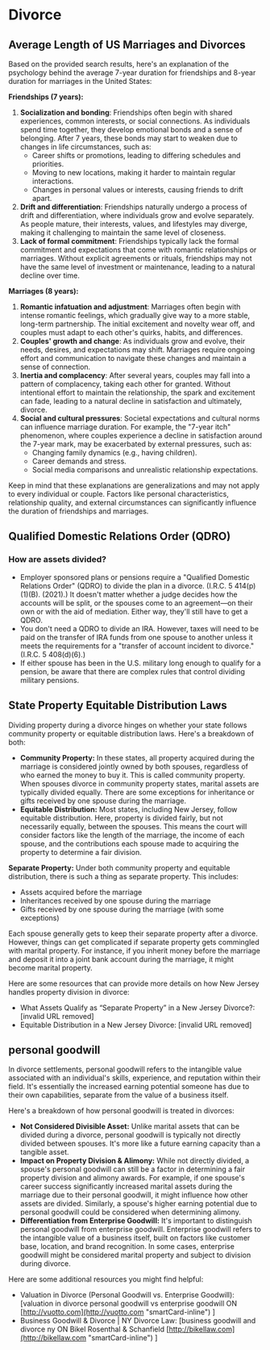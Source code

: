 # Divorce

## Average Length of US Marriages and Divorces

Based on the provided search results, here's an explanation of the psychology behind the average 7-year duration for friendships and 8-year duration for marriages in the United States:

**Friendships (7 years):**

1. **Socialization and bonding**: Friendships often begin with shared experiences, common interests, or social connections. As individuals spend time together, they develop emotional bonds and a sense of belonging. After 7 years, these bonds may start to weaken due to changes in life circumstances, such as:
	* Career shifts or promotions, leading to differing schedules and priorities.
	* Moving to new locations, making it harder to maintain regular interactions.
	* Changes in personal values or interests, causing friends to drift apart.
2. **Drift and differentiation**: Friendships naturally undergo a process of drift and differentiation, where individuals grow and evolve separately. As people mature, their interests, values, and lifestyles may diverge, making it challenging to maintain the same level of closeness.
3. **Lack of formal commitment**: Friendships typically lack the formal commitment and expectations that come with romantic relationships or marriages. Without explicit agreements or rituals, friendships may not have the same level of investment or maintenance, leading to a natural decline over time.

**Marriages (8 years):**

1. **Romantic infatuation and adjustment**: Marriages often begin with intense romantic feelings, which gradually give way to a more stable, long-term partnership. The initial excitement and novelty wear off, and couples must adapt to each other's quirks, habits, and differences.
2. **Couples' growth and change**: As individuals grow and evolve, their needs, desires, and expectations may shift. Marriages require ongoing effort and communication to navigate these changes and maintain a sense of connection.
3. **Inertia and complacency**: After several years, couples may fall into a pattern of complacency, taking each other for granted. Without intentional effort to maintain the relationship, the spark and excitement can fade, leading to a natural decline in satisfaction and ultimately, divorce.
4. **Social and cultural pressures**: Societal expectations and cultural norms can influence marriage duration. For example, the "7-year itch" phenomenon, where couples experience a decline in satisfaction around the 7-year mark, may be exacerbated by external pressures, such as:
	* Changing family dynamics (e.g., having children).
	* Career demands and stress.
	* Social media comparisons and unrealistic relationship expectations.

Keep in mind that these explanations are generalizations and may not apply to every individual or couple. Factors like personal characteristics, relationship quality, and external circumstances can significantly influence the duration of friendships and marriages.

## Qualified Domestic Relations Order (QDRO)

### How are assets divided?

- Employer sponsored plans or pensions require a "Qualified Domestic Relations Order" (QDRO) to divide the plan in a divorce. (I.R.C. 5 414(p)(1)(B). (2021).) It doesn't matter whether a judge decides how the accounts will be split, or the spouses come to an agreement—on their own or with the aid of mediation. Either way, they'll still have to get a QDRO.
- You don't need a QDRO to divide an IRA. However, taxes will need to be paid on the transfer of IRA funds from one spouse to another unless it meets the requirements for a "transfer of account incident to divorce." (I.R.C. 5 408(d)(6).)
- If either spouse has been in the U.S. military long enough to qualify for a pension, be aware that there are complex rules that control dividing military pensions.

## State Property Equitable Distribution Laws

Dividing property during a divorce hinges on whether your state follows community property or equitable distribution laws. Here's a breakdown of both:

- **Community Property:** In these states, all property acquired during the marriage is considered jointly owned by both spouses, regardless of who earned the money to buy it. This is called community property. When spouses divorce in community property states, marital assets are typically divided equally. There are some exceptions for inheritance or gifts received by one spouse during the marriage.
- **Equitable Distribution:** Most states, including New Jersey, follow equitable distribution. Here, property is divided fairly, but not necessarily equally, between the spouses. This means the court will consider factors like the length of the marriage, the income of each spouse, and the contributions each spouse made to acquiring the property to determine a fair division.

**Separate Property:** Under both community property and equitable distribution, there is such a thing as separate property. This includes:

- Assets acquired before the marriage
- Inheritances received by one spouse during the marriage
- Gifts received by one spouse during the marriage (with some exceptions)

Each spouse generally gets to keep their separate property after a divorce. However, things can get complicated if separate property gets commingled with marital property. For instance, if you inherit money before the marriage and deposit it into a joint bank account during the marriage, it might become marital property.

Here are some resources that can provide more details on how New Jersey handles property division in divorce:

- What Assets Qualify as “Separate Property” in a New Jersey Divorce?: [invalid URL removed]
- Equitable Distribution in a New Jersey Divorce: [invalid URL removed]

## personal goodwill

In divorce settlements, personal goodwill refers to the intangible value associated with an individual's skills, experience, and reputation within their field. It's essentially the increased earning potential someone has due to their own capabilities, separate from the value of a business itself.

Here's a breakdown of how personal goodwill is treated in divorces:

- **Not Considered Divisible Asset:** Unlike marital assets that can be divided during a divorce, personal goodwill is typically not directly divided between spouses. It's more like a future earning capacity than a tangible asset.
- **Impact on Property Division & Alimony:** While not directly divided, a spouse's personal goodwill can still be a factor in determining a fair property division and alimony awards. For example, if one spouse's career success significantly increased marital assets during the marriage due to their personal goodwill, it might influence how other assets are divided. Similarly, a spouse's higher earning potential due to personal goodwill could be considered when determining alimony.
- **Differentiation from Enterprise Goodwill:** It's important to distinguish personal goodwill from enterprise goodwill. Enterprise goodwill refers to the intangible value of a business itself, built on factors like customer base, location, and brand recognition. In some cases, enterprise goodwill might be considered marital property and subject to division during divorce.

Here are some additional resources you might find helpful:

- Valuation in Divorce (Personal Goodwill vs. Enterprise Goodwill): [valuation in divorce personal goodwill vs enterprise goodwill ON [http://vuotto.com](http://vuotto.com "smartCard-inline") ]
- Business Goodwill & Divorce | NY Divorce Law: [business goodwill and divorce ny ON Bikel Rosenthal & Schanfield [http://bikellaw.com](http://bikellaw.com "smartCard-inline") ]

